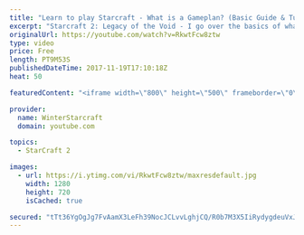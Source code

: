 ```yaml
---
title: "Learn to play Starcraft - What is a Gameplan? (Basic Guide & Tutorial)"
excerpt: "Starcraft 2: Legacy of the Void - I go over the basics of what a gameplan in starcraft 2 is and how to put one together.  Note this is not a guide on WHAT gameplan you should be using as each race!"
originalUrl: https://youtube.com/watch?v=RkwtFcw8ztw
type: video
price: Free
length: PT9M53S
publishedDateTime: 2017-11-19T17:10:18Z
heat: 50

featuredContent: "<iframe width=\"800\" height=\"500\" frameborder=\"0\" src=\"https://www.youtube.com/embed/RkwtFcw8ztw\" allow=\"accelerometer; autoplay; encrypted-media; gyroscope; picture-in-picture\" allowfullscreen></iframe>"

provider:
  name: WinterStarcraft
  domain: youtube.com

topics:
  - StarCraft 2

images:
  - url: https://i.ytimg.com/vi/RkwtFcw8ztw/maxresdefault.jpg
    width: 1280
    height: 720
    isCached: true

secured: "tTt36YgOgJg7FvAamX3LeFh39NocJCLvvLghjCQ/R0b7M3X5IiRydygdeuVxJfwhsUfpqFiMfnqWKAwXHmFRFFKoKMBz9SpLQKy3PK+rnYNfvVGAtz2E/1Q7QXQIfHp1ToXjwJJVmnxOurYhwZvx+uoarLhUWfYsPJyvU4rBPkwwXQZTyN1Kc0V/iQ71NAVRHo6lyv7hy8QHE8EMqfTE3tSn+KrLS0y2fOr8bLpBPRdGzdknHeNA1pqlpIt1a/6Pmq8ICP+aggu4YI7fdqQxeYpUVGEBlw1dI1sITH9iSMG8FMAKAR1y7sNCL1w6CD2LfpF0yD7oFsIxGS2lO2KYdBLNcyTwa2x8K0SGyLlkOANUW58rWOD/BG+TnIR2FhcogeDHH9f/0r2aKemi26gLtHQs1+8b709nTG2zbW7v7s8=;KdP2CnUwHXlSzAxl6/XWbA=="
---
```


